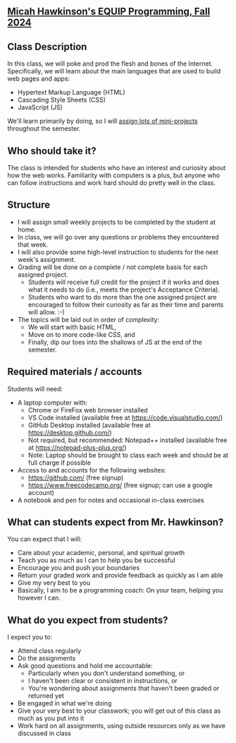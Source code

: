 [Micah Hawkinson's EQUIP Programming, Fall 2024](readme.md)
---

## Class Description
In this class, we will poke and prod the flesh and bones of the Internet. Specifically, we will learn about the main languages that are used to build web pages and apps: 
* Hypertext Markup Language (HTML)
* Cascading Style Sheets (CSS)
* JavaScript (JS)

We'll learn primarily by doing, so I will [assign lots of mini-projects](assignments.md) throughout the semester. 

## Who should take it?
The class is intended for students who have an interest and curiosity about how the web works. Familiarity with computers is a plus, but anyone who can follow instructions and work hard should do pretty well in the class.

## Structure
* I will assign small weekly projects to be completed by the student at home.
* In class, we will go over any questions or problems they encountered that week. 
* I will also provide some high-level instruction to students for the next week's assignment.
* Grading will be done on a complete / not complete basis for each assigned project.
  * Students will receive full credit for the project if it works and does what it needs to do (i.e., meets the project's Acceptance Criteria). 
  * Students who want to do more than the one assigned project are encouraged to follow their curiosity as far as their time and parents will allow. :-)
* The topics will be laid out in order of complexity:
  * We will start with basic HTML,
  * Move on to more code-like CSS, and 
  * Finally, dip our toes into the shallows of JS at the end of the semester.

## Required materials / accounts
Students will need:
* A laptop computer with: 
  * Chrome or FireFox web browser installed
  * VS Code installed (available free at https://code.visualstudio.com/)
  * GitHub Desktop installed (available free at https://desktop.github.com/)
  * Not required, but recommended: Notepad++ installed (available free at https://notepad-plus-plus.org/)
  * Note: Laptop should be brought to class each week and should be at full charge if possible
* Access to and accounts for the following websites:
  * https://github.com/ (free signup)
  * https://www.freecodecamp.org/ (free signup; can use a google account)
* A notebook and pen for notes and occasional in-class exercises

## What can students expect from Mr. Hawkinson?
You can expect that I will:
- Care about your academic, personal, and spiritual growth
- Teach you as much as I can to help you be successful
- Encourage you and push your boundaries
- Return your graded work and provide feedback as quickly as I am able
- Give my very best to you
- Basically, I aim to be a programming coach: On your team, helping you however I can.

## What do you expect from students?
I expect you to:
- Attend class regularly
- Do the assignments
- Ask good questions and hold me accountable:
  - Particularly when you don't understand something, or
  - I haven't been clear or consistent in instructions, or
  - You're wondering about assignments that haven't been graded or returned yet
- Be engaged in what we're doing
- Give your very best to your classwork; you will get out of this class as much as you put into it
- Work hard on all assignments, using outside resources only as we have discussed in class
